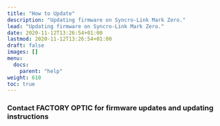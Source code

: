 ```yaml
---
title: "How to Update"
description: "Updating firmware on Syncro-Link Mark Zero."
lead: "Updating firmware on Syncro-Link Mark Zero."
date: 2020-11-12T13:26:54+01:00
lastmod: 2020-11-12T13:26:54+01:00
draft: false
images: []
menu:
  docs:
    parent: "help"
weight: 610
toc: true
---
```


### Contact FACTORY OPTIC for firmware updates and updating instructions
